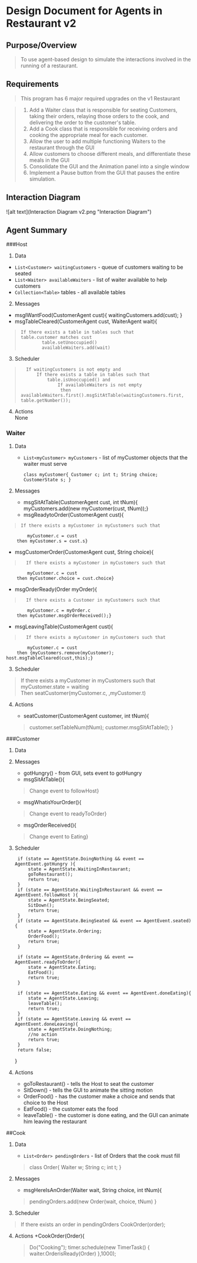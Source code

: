 # Design Document for Agents in Restaurant v2

## Purpose/Overview
> To use agent-based design to simulate the interactions involved in the running of a restaurant. 


## Requirements
> This program has 6 major required upgrades on the v1 Restaurant

> 1. Add a Waiter class that is responsible for seating Customers, taking their orders, relaying those orders to the cook, and delivering the order to the customer's table.
> 2. Add a Cook class that is responsible for receiving orders and cooking the appropriate meal for each customer.
> 3. Allow the user to add multiple functioning Waiters to the restaurant through the GUI
> 4. Allow customers to choose different meals, and differentiate these meals in the GUI
> 5. Consolidate the GUI and the Animation panel into a single window
> 6. Implement a Pause button from the GUI that pauses the entire simulation.

## Interaction Diagram 
![alt text](Interaction Diagram v2.png "Interaction Diagram")

## Agent Summary 

###Host 

1. Data
  + `List<Customer> waitingCustomers` - queue of customers waiting to be seated
  + `List<Waiter> availableWaiters` - list of waiter available to help customers
  + `Collection<Table>` tables - all available tables
2. Messages
  + msgIWantFood(CustomerAgent cust){ waitingCustomers.add(cust); }
  + msgTableCleared(CustomerAgent cust, WaiterAgent wait){  
  
  >     If there exists a table in tables such that  
  >		table.customer matches cust  
  >				table.setUnoccupied()  
  >				availableWaiters.add(wait)  

3. Scheduler 
>
>		If waitingCustomers is not empty and
>			If there exists a table in tables such that
>				table.isUnoccupied() and
>					If availableWaiters is not empty
>					 then availableWaiters.first().msgSitAtTable(waitingCustomers.first, table.getNumber());
>
4. Actions   
	None

### Waiter
  
1. Data
	+ `List<myCustomer> myCustomers` - list of myCustomer objects that the waiter must serve
	
		`class myCustomer{
			Customer c; int t; String choice; CustomerState s;
		}`
  
2. Messages 
	+ msgSitAtTable(CustomerAgent cust, int tNum){ myCustomers.add(new myCustomer(cust, tNum));}
	+ msgReadytoOrder(CustomerAgent cust){
	
	
>	  If there exists a myCustomer in myCustomers such that 
			myCustomer.c = cust
		then myCustomer.s = cust.s}		
+ msgCustomerOrder(CustomerAgent cust, String choice){
	
	
>		If there exists a myCustomer in myCustomers such that 
			myCustomer.c = cust
		then myCustomer.choice = cust.choice}
+ msgOrderReady(Order myOrder){
	
  	
>		If there exists a Customer in myCustomers such that 
			myCustomer.c = myOrder.c
		then myCustomer.msgOrderReceived();}
+ msgLeavingTable(CustomerAgent cust){

	
>		If there exists a myCustomer in myCustomers such that 
			myCustomer.c = cust
		then {myCustomers.remove(myCustomer); host.msgTableCleared(cust,this);}
3. Scheduler


>   If there exists a myCustomer in myCustomers such that  
		 myCustomer.state = waiting  
	Then seatCustomer(myCustomer.c, ,myCustomer.t)  

4. Actions 
	+ seatCustomer(CustomerAgent customer, int tNum){
	
	>	customer.setTableNum(tNum);
	>	customer.msgSitAtTable();
	>	}
	
###Customer 

1. Data
2. Messages
	+ gotHungry() - from GUI, sets event to gotHungry
	+ msgSitAtTable(){  
	
	>  Change event to followHost}
	+ msgWhatisYourOrder(){
	
	>  Change event to readyToOrder}
	+ msgOrderReceived(){
	
	>  Change event to Eating}
3. Scheduler  

		if (state == AgentState.DoingNothing && event == AgentEvent.gotHungry ){
			state = AgentState.WaitingInRestaurant;
			goToRestaurant();
			return true;
		}
		if (state == AgentState.WaitingInRestaurant && event == AgentEvent.followHost ){
			state = AgentState.BeingSeated;
			SitDown();
			return true;
		}
		if (state == AgentState.BeingSeated && event == AgentEvent.seated){
			state = AgentState.Ordering;
			OrderFood();
			return true;
		}
		
		if (state == AgentState.Ordering && event == AgentEvent.readyToOrder){
			state = AgentState.Eating;
			EatFood();
			return true;
		}

		if (state == AgentState.Eating && event == AgentEvent.doneEating){
			state = AgentState.Leaving;
			leaveTable();
			return true;
		}
		if (state == AgentState.Leaving && event == AgentEvent.doneLeaving){
			state = AgentState.DoingNothing;
			//no action
			return true;
		}
		return false;
	}
4. Actions
	+ goToRestaurant() - tells the Host to seat the customer
	+ SitDown() - tells the GUI to animate the sitting motion
	+ OrderFood() - has the customer make a choice and sends that choice to the Host 
	+ EatFood() - the customer eats the food
	+ leaveTable() - the customer is done eating, and the GUI can animate him leaving the restaurant

##Cook
1. Data 
	+ `List<Order> pendingOrders` - list of Orders that the cook must fill 
	
	> class Order{
	>Waiter w; String c; int t;
	>}
2. Messages
	+ msgHereIsAnOrder(Waiter wait, String choice, int tNum){
	
	> pendingOrders.add(new Order(wait, choice, tNum) }
	
3. Scheduler

>	If there exists an order in pendingOrders
>		CookOrder(order);

4. Actions
	+CookOrder(Order){
	
	>	Do("Cooking");
	>	timer.schedule(new TimerTask() {
	>		waiter.OrderisReady(Order)
	>	},1000);